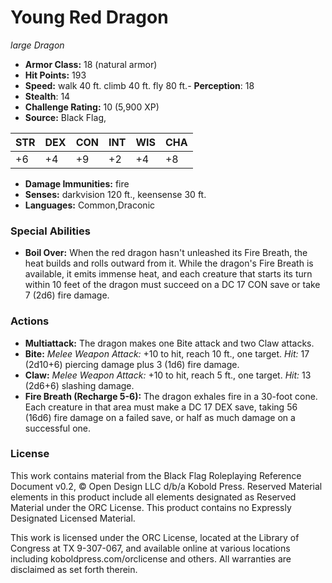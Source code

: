 # Young Red Dragon

*large* *Dragon*

- **Armor Class:** 18 (natural armor)
- **Hit Points:** 193 
- **Speed:** walk 40 ft. climb 40 ft. fly 80 ft.- **Perception**: 18
- **Stealth**: 14
- **Challenge Rating:** 10 (5,900 XP)
- **Source:** Black Flag,

| STR | DEX | CON | INT | WIS | CHA |
| --- | --- | --- | --- | --- | --- |
| +6 | +4 | +9 | +2 | +4 | +8 |

- **Damage Immunities:** fire
- **Senses:** darkvision 120 ft., keensense 30 ft.
- **Languages:** Common,Draconic

### Special Abilities

- **Boil Over:** When the red dragon hasn't unleashed its Fire Breath, the heat builds and rolls outward from it. While the dragon's Fire Breath is available, it emits immense heat, and each creature that starts its turn within 10 feet of the dragon must succeed on a DC 17 CON save or take 7 (2d6) fire damage.

### Actions

- **Multiattack:** The dragon makes one Bite attack and two Claw attacks.
- **Bite:** _Melee Weapon Attack:_ +10 to hit, reach 10 ft., one target. _Hit:_ 17 (2d10+6) piercing damage plus 3 (1d6) fire damage.
- **Claw:** _Melee Weapon Attack:_ +10 to hit, reach 5 ft., one target. _Hit:_ 13 (2d6+6) slashing damage.
- **Fire Breath (Recharge 5-6):** The dragon exhales fire in a 30-foot cone. Each creature in that area must make a DC 17 DEX save, taking 56 (16d6) fire damage on a failed save, or half as much damage on a successful one.


### License

This work contains material from the Black Flag Roleplaying Reference Document v0.2, © Open Design LLC d/b/a Kobold Press. Reserved Material elements in this product include all elements designated as Reserved Material under the ORC License. This product contains no Expressly Designated Licensed Material.

This work is licensed under the ORC License, located at the Library of Congress at TX 9-307-067, and available online at various locations including koboldpress.com/orclicense and others. All warranties are disclaimed as set forth therein.

